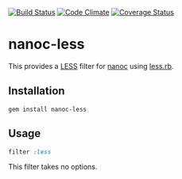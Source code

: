 [![Build Status](https://travis-ci.org/nanoc/nanoc-less.png)](https://travis-ci.org/nanoc/nanoc-less)
[![Code Climate](https://codeclimate.com/github/nanoc/nanoc-less.png)](https://codeclimate.com/github/nanoc/nanoc-less)
[![Coverage Status](https://coveralls.io/repos/nanoc/nanoc-less/badge.png?branch=master)](https://coveralls.io/r/nanoc/nanoc-less)

# nanoc-less

This provides a [LESS](http://lesscss.org/) filter for [nanoc](http://nanoc.ws) using [less.rb](https://github.com/cowboyd/less.rb).

## Installation

`gem install nanoc-less`

## Usage

```ruby
filter :less
```

This filter takes no options.
